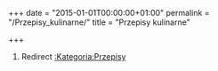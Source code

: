+++
date = "2015-01-01T00:00:00+01:00"
permalink = "/Przepisy_kulinarne/"
title = "Przepisy kulinarne"

+++

1.  Redirect [:Kategoria:Przepisy](/atopedia/:Kategoria:Przepisy "wikilink")

